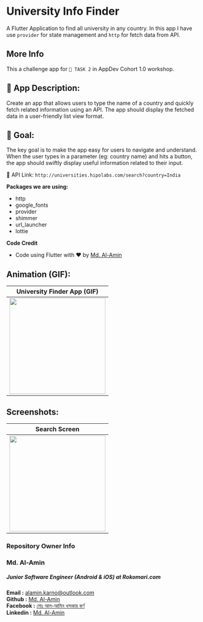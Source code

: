 # University Info Finder

A Flutter Application to find all university in any country. In this app I have use `provider` for state management and `http` for fetch data from API.

## More Info

This a challenge app for `📝 TASK 2` in AppDev Cohort 1.0 workshop.

## 📱 App Description:
Create an app that allows users to type the name of a country and quickly fetch related information using an API. The app should display the fetched data in a user-friendly list view format.

## 🎯 Goal:
The key goal is to make the app easy for users to navigate and understand. When the user types in a parameter (eg: country name) and hits a button, the app should swiftly display useful information related to their input.


🔗 API Link: `http://universities.hipolabs.com/search?country=India`

**Packages we are using:**

- http
- google_fonts
- provider
- shimmer
- url_launcher
- lottie

**Code Credit**

- Code using Flutter with ❤️ by [Md. Al-Amin](https://github.com/alamin-karno)

## Animation (GIF):
|                 University Finder App (GIF)                  |
|:------------------------------------------------------------:|
| <img src="screenshots/universiy_finder_app.gif" width="250"> |

## Screenshots:
|       Search Screen       |
|:-------------------------:|
| <img src="#" width="250"> |

### Repository Owner Info

### Md. Al-Amin
##### Junior Software Engineer (Android & iOS) at Rokomari.com

__Email :__ [ alamin.karno@outlook.com ](mailto:alamin.karno@outlook.com) \
__Github :__ [Md. Al-Amin](https://github.com/alamin-karno) \
__Facebook :__ [মোঃ আল-আমিন খন্দকার কর্ণ](https://facebook.com/alamin.kanro) \
__Linkedin :__ [Md. Al-Amin](https://www.linkedin.com/in/alaminkarno/)